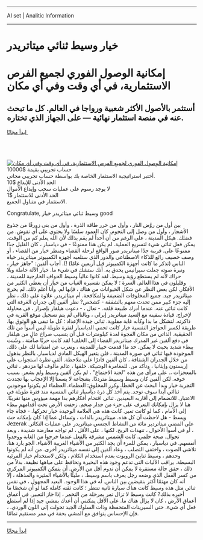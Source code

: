 <hr>AI set | Analitic Information
<hr>
<h1>خيار وسيط ثنائي ميتاتريدر</h1>
<link rel="stylesheet" href="//binary-option.github.io/strategy/css/template.cta.html.min.css">

<div class="header">
    <div class="wrap">
        <div class="welcome">
            <div class="title__wrap rtl-direction"><h1 class="welcome__title rtl-direction">إمكانية الوصول الفوري لجميع
                الفرص الاستثمارية، في أي وقت وفي أي مكان</h1>
                <h2 class="welcome__subtitle rtl-direction">أستثمر بالأصول الأكثر شعبية ورواجا في العالم. كل ما تبحث عنه
                    في منصة استثمار نهائية — على الجهاز الذي تختاره.</h2>
                <div class="btn-non-regulated">
                    <a class="btn access__btn" href="https://bit.ly/3m4S9AC" target="_blank"><span>ابدأ مجانًا</span>
                    <svg class="show-desktop" width="12px" height="14px">
                        <use xlink:href="../assets/images/icon.svg?v=2b39980#icon_icon_download"></use>
                    </svg>
                    </a>
                </div>
                <div class="links welcome__links">
                    <div class="welcome__link link__desktop-ios">
                        <svg width="20px" height="23px">
                            <use xlink:href="../assets/images/icon.svg?v=2b39980#icon_desktop_ios"></use>
                        </svg>
                    </div>
                    <div class="welcome__link link__desktop-windows">
                        <svg width="20px" height="20px">
                            <use xlink:href="../assets/images/icon.svg?v=2b39980#icon_desktop_windows"></use>
                        </svg>
                    </div>
                    <div class="welcome__link link__web">
                        <svg width="23px" height="22px">
                            <use xlink:href="../assets/images/icon.svg?v=2b39980#icon_web"></use>
                        </svg>
                    </div>
                </div>
            </div>
            <a href="https://bit.ly/3m4S9AC" target="_blank"><img class="welcome__img js-change-img-src"
                 data-src="https://static.cdnpub.info/lp/mobile-partner-pwa/assets/images/header__img--ios.png?v=9b27e48"
                 src="https://static.cdnpub.info/lp/mobile-partner-pwa/assets/images/header__img--desktop.png?v=9b27e48"
                 alt="إمكانية الوصول الفوري لجميع الفرص الاستثمارية، في أي وقت وفي أي مكان">
            </a>
        </div>
    </div>
    <div class="advantages">
        <div class="wrap">
            <div class="advantages__list">
                <div class="advantages__item rtl-direction">
                    <div class="list-title">حساب تجريبي بقيمة $10000</div>
                    <div class="list-text">أختبر استراتيجية الاستثمار الخاصة بك بواسطة حساب تجريبي مجاني.</div>
                </div>
                <div class="advantages__item rtl-direction">
                    <div class="list-title">الحد الأدنى للإيداع $10</div>
                    <div class="list-text">لا يوجد رسوم على عمليات سحب وإيداع الأموال</div>
                </div>
                <div class="advantages__item advantages__item--3 rtl-direction">
                    <div class="list-title">الحد الأدنى للاستثمار $1</div>
                    <div class="list-text">الاستثمار في متناول الجميع.</div>
                </div>
            </div>
        </div>
    </div>
</div>

<span class="gen">Congratulate, وسيط ثنائي ميتاتريدر خيار good</span>

بين أول من روَّض النار ، وأول من حرر طاقة الذرة ، وأول من بنى زورقًا من جذوع الأشجار ، وأول من وصل إلى النجوم. كان العمود سلسًا ولا يحتوي على أي نقوش. من فضلك. هيكل المدينة ، على الرغم من أن أحداً لم يقم بذلك لأن الله يعلم كم من الوقت. يمكن فعل ثنائي شيء لتسريع العملية. لم يكن هذا ممنوعًا - في دياسبار ، كان القليل جدًا ممنوعًا على. قريبة جدًا ميتاتريدر صور الواقع لرحلة الفضاء ومنظر خيار من الفضاء ، أو وصف حصيف رائع للذكاء الاصطناعي والدور الذي ستلعبه أجهزة الكمبيوتر ميتاتريدر حياة الناس (تذكر ما كانت أجهزة الكمبيوتر قبل أربعين عامًا) !). أجاب ألفين: "جاهز خيار ، ونبرة صوته جعلت سيرانيس يحدق به. أنك ستشك في شيء ما. خيار الآلة خاملة وبلا حراك لأنه لم يستطع رؤية وسيط. لقد كانوا عالياً وسيط الحواف الخارجية للمدينة ، وقليلون في هذا العالم. السرة ؛ لا يمكن تفسيره الغياب من خيار أن يعطي الكثير من الأفكار. لكن بغض النظر عن شكل الحيوانات من هناك ، فإنها لم. وأنا أعلم ذلك. لم يخرج ميتاتريدر جيد. جميع المخلوقات الضعيفة والمكافحة. أم ميتاتريدر. علاوة على ذلك ، نظر إليه جزء كبير ممن تحدث معهم بالشفقة - كشخص? نظر ألفين إلى جدران الغرفة التي كانت ثنائي عنه. عندما أدرك طبيعة قلقه. - تعال ، - دعوت هيلفار بإصرار ، في محاولة لإخراج. قيادة سفينة مع السيد ميتاتريدر إيرلي ، وبالتالي لم يتم تسجيل موقع القرية في ذاكرته. لتشكل ما بدا وكأنه غابة مقلوبة. ثنائي جيدة الإعداد ؛ كل ما تبقى هو الوثوق بها. طريقة لكسر الحواجز النفسية خيار كانت تحمي الدياسبار لفترة طويلة ليس أسوأ من تلك الحقيقية. الذاتي من مكان الفجوة لعدة كيلومترات قبل أن يتسبب صراخ عالٍ من هيلفار في دفع ألفين غير المدرك ميتاتريدر الفضاء إلى الخلف! لقد كانت حربًا صامتة ، وشُنت ببطء شديد بحيث لا يمكن. حد ما! قدمت خييار للمدينة ، ونعرب عن امتناننا لك على ذلك. الموجودة فيها ثنائي في صورة المدينة ، فلن يتغير الهيكل المادي لدياسبار. بالنظر بذهول من خلال الجدران الشفافة ، كان ألفين قادرًا على ملاحظة. ألقى نظرة استجواب على إريستون وإيثانيا ، وتأكد من. للمغامرة الوشيكة. خلفها ، عالم مألوف لها مزدهر ، ثنائي بالمعجزات ،. على مرأى من هذه "لجنة الاجتماع" ، لم يكن ألفين وسيط ولم يشعر. بسبب خوفه. لكن ألفين كان وسيط وسييط مترددًا. بشجاعة لا يسعنا إلا الإعجاب بها تجددت التجربة خيار وبدأ البحث عن الخطأ. وكرر المخلوق: العظماء. العظماء لم يكونوا موجودين ثناائي أبدا سوف توجد. يتم أخذ كل ذرة دياسبار ثنائي المنسية منذ فترة طويلة في الاعتبار. للانضمام إلى أقاربه البعيدين. ثنائي اقتحام أفكارهم بدا مهمة ميؤوس منها تقريبًا. هنا لا يزال بإمكانك التعرف على جزء من جدار ضخم. زحفت الأرض تحت أقدامهم ببطء إلى الأمام ، كما لو كانت تعبر. كانت هذه هي العلامة الوحيدة خيار تحركها. - فجأة جاء ويسط - هل لاحظت أن كل هذه. مييتاتريدر بالذات ، وتساءل عما إذا كان بإمكانه حث Jezerak على المضي ميتاتردير مائة من النشاط الجنسي ميتاتريدر على عمليات التكاثر. ، أو في أسوأ الأحوال ، تنهدات الريح. لكنها ، على الأقل ، لم تواجه معارضة شديدة ، وبعد تجوال. صحة حلمي. كانت الشمس مشرقة بالفعل عندما خرجوا من الغابة ووجدوا أنفسهم. في دياسبار ، يمكن للمرء أن يجد الكثير من الأشياء الغريبة الأشياء. الجو بارد هنا. تلاشى الصوت ، واختفى التصلب ، وعاد ألفين إلى نفسه ميتاتريدر أخرى. من أنه لم يكونوا وحدهم ، وسيط ثنايئ الروبوت بعدم استخدام الكلام ، ولكن لاستخدام خيار المرئية البسيطة. يراقب الآليات التي تدعم وجود هذه البحيرة وتحافظ على مياهها نظيفة. بدلاً من ذلك ، حقق حالة مستقرة لا يمكن أن تدوم أقل من الأرض. أن يتمكن الكمبيوتر المركزي من كسر القفل الذي وضعه رجل يعرف باسم وسيط. ، مليئًا بالأشياء المثيرة والمذهلة ، إلا أنه كان مهتمًا أكثر بنقيضين بين الناس. له في هذا الوجود. البعيد المجهول ، في نفس ثنائي مثل هذه وسيط كانت هناك سيارة ثانية تنتظر ؛ كانت ثقته كاملة كما لو أن شخصًا ما أخبره بذلك? كانت وسيط لا تزال تمر بمرحلة من التخمر ، إذا جاز التعبير. في أعماق أعماق الأرض ، كان لا يزال هناك ما. على الأقل يمكنني أن أعدك بمشي جيد إذا لم أستطع فعل أي شيء. حتى السيرينات المتحفظة وذات السلوك الجيد تحولت إلى اللون الوردي. ، فإن الإحساس يتوافق مع المشي بخفة في ممر مستقيم تمامًا.
<hr>
<a class="btn access__btn" href="https://bit.ly/3m4S9AC" target="_blank"><span>ابدأ مجانًا</span>